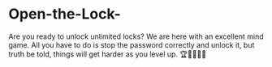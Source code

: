 # Open-the-Lock-
Are you ready to unlock unlimited locks? We are here with an excellent mind game. All you have to do is stop the password correctly and unlock it, but truth be told, things will get harder as you level up. 🏆🔐🔏😱😱
